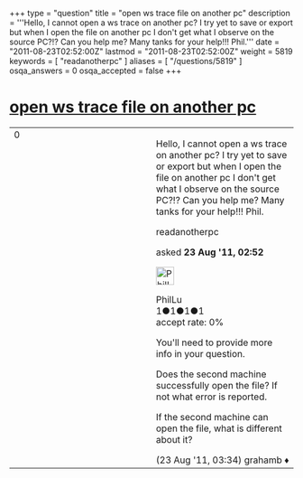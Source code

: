 +++
type = "question"
title = "open ws trace file on another pc"
description = '''Hello, I cannot open a ws trace on another pc? I try yet to save or export but when I open the file on another pc I don&#x27;t get what I observe on the source PC?!? Can you help me? Many tanks for your help!!! Phil.'''
date = "2011-08-23T02:52:00Z"
lastmod = "2011-08-23T02:52:00Z"
weight = 5819
keywords = [ "readanotherpc" ]
aliases = [ "/questions/5819" ]
osqa_answers = 0
osqa_accepted = false
+++

<div class="headNormal">

# [open ws trace file on another pc](/questions/5819/open-ws-trace-file-on-another-pc)

</div>

<div id="main-body">

<div id="askform">

<table id="question-table" style="width:100%;"><colgroup><col style="width: 50%" /><col style="width: 50%" /></colgroup><tbody><tr class="odd"><td style="width: 30px; vertical-align: top"><div class="vote-buttons"><div id="post-5819-score" class="post-score" title="current number of votes">0</div><div id="favorite-count" class="favorite-count"></div></div></td><td><div id="item-right"><div class="question-body"><p>Hello, I cannot open a ws trace on another pc? I try yet to save or export but when I open the file on another pc I don't get what I observe on the source PC?!? Can you help me? Many tanks for your help!!! Phil.</p></div><div id="question-tags" class="tags-container tags">readanotherpc</div><div id="question-controls" class="post-controls"></div><div class="post-update-info-container"><div class="post-update-info post-update-info-user"><p>asked <strong>23 Aug '11, 02:52</strong></p><img src="https://secure.gravatar.com/avatar/6119f0765942e0483c36878befd317dd?s=32&amp;d=identicon&amp;r=g" class="gravatar" width="32" height="32" alt="PhilLu&#39;s gravatar image" /><p>PhilLu<br />
<span class="score" title="1 reputation points">1</span><span title="1 badges"><span class="badge1">●</span><span class="badgecount">1</span></span><span title="1 badges"><span class="silver">●</span><span class="badgecount">1</span></span><span title="1 badges"><span class="bronze">●</span><span class="badgecount">1</span></span><br />
<span class="accept_rate" title="Rate of the user&#39;s accepted answers">accept rate:</span> <span title="PhilLu has no accepted answers">0%</span></p></div></div><div id="comments-container-5819" class="comments-container"><span id="5820"></span><div id="comment-5820" class="comment"><div id="post-5820-score" class="comment-score"></div><div class="comment-text"><p>You'll need to provide more info in your question.</p><p>Does the second machine successfully open the file? If not what error is reported.</p><p>If the second machine can open the file, what is different about it?</p></div><div id="comment-5820-info" class="comment-info"><span class="comment-age">(23 Aug '11, 03:34)</span> grahamb ♦</div></div></div><div id="comment-tools-5819" class="comment-tools"></div><div class="clear"></div><div id="comment-5819-form-container" class="comment-form-container"></div><div class="clear"></div></div></td></tr></tbody></table>

</div>

</div>

